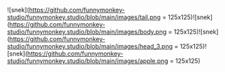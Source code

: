 ![snek](https://github.com/funnymonkey-studio/funnymonkey.studio/blob/main/images/tail.png = 125x125)![snek](https://github.com/funnymonkey-studio/funnymonkey.studio/blob/main/images/body.png = 125x125)![snek](https://github.com/funnymonkey-studio/funnymonkey.studio/blob/main/images/head_3.png = 125x125)![snek](https://github.com/funnymonkey-studio/funnymonkey.studio/blob/main/images/apple.png = 125x125)
